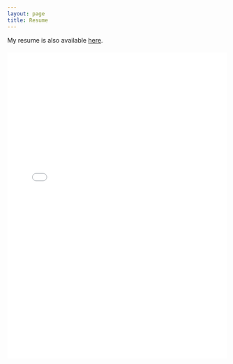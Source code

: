 ```yaml
---
layout: page
title: Resume
---
```


<section>
  My resume is also available <a href="/resume/cv_duboc_aurelien.pdf">here</a>.<br>
  <embed style="margin-top: 20px;" src="/resume/cv_duboc_aurelien.pdf" width="100%" height="700" alt="pdf" pluginspage="http://www.adobe.com/products/acrobat/readstep2.html">
</section>
